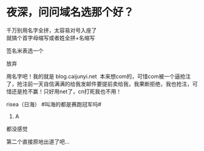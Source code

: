 # 夜深，问问域名选那个好？


千万别用名字全拼，太容易对号入座了<br />
就搞个首字母缩写或者姓全拼+名缩写

签名米表选一个

放弃

用名字吧！我的就是 blog.caijunyi.net&nbsp;&nbsp;本来想com的，可惜com被一个逼抢注了，抢注前一天自信满满的给我发邮件要提前卖给我，我果断拒绝，我也抢注，可惜还是抢不赢！只好用net了，cn打死我也不用！

risea（日海） #叫海的都是赛跑冠军吗#

1. A

都没感觉

第二个直接原地出道了吧...
